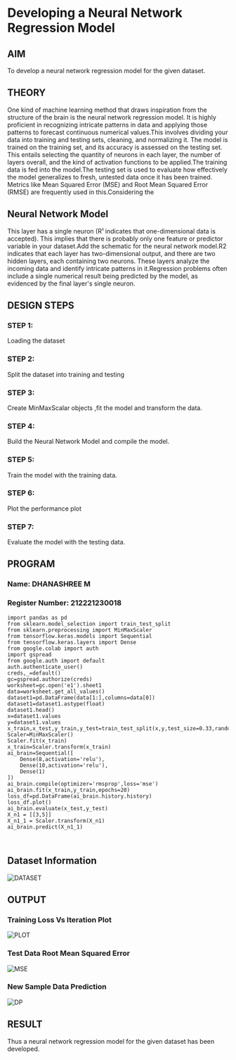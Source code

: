 # Developing a Neural Network Regression Model

## AIM

To develop a neural network regression model for the given dataset.

## THEORY

One kind of machine learning method that draws inspiration from the structure of the brain is the neural network regression model. It is highly proficient in recognizing intricate patterns in data and applying those patterns to forecast continuous numerical values.This involves dividing your data into training and testing sets, cleaning, and normalizing it. The model is trained on the training set, and its accuracy is assessed on the testing set. This entails selecting the quantity of neurons in each layer, the number of layers overall, and the kind of activation functions to be applied.The training data is fed into the model.The testing set is used to evaluate how effectively the model generalizes to fresh, untested data once it has been trained. Metrics like Mean Squared Error (MSE) and Root Mean Squared Error (RMSE) are frequently used in this.Considering the

## Neural Network Model

This layer has a single neuron (R¹ indicates that one-dimensional data is accepted). This implies that there is probably only one feature or predictor variable in your dataset.Add the schematic for the neural network model.R2 indicates that each layer has two-dimensional output, and there are two hidden layers, each containing two neurons. These layers analyze the incoming data and identify intricate patterns in it.Regression problems often include a single numerical result being predicted by the model, as evidenced by the final layer's single neuron.

## DESIGN STEPS

### STEP 1:

Loading the dataset

### STEP 2:

Split the dataset into training and testing

### STEP 3:

Create MinMaxScalar objects ,fit the model and transform the data.

### STEP 4:

Build the Neural Network Model and compile the model.

### STEP 5:

Train the model with the training data.

### STEP 6:

Plot the performance plot

### STEP 7:

Evaluate the model with the testing data.

## PROGRAM
### Name: DHANASHREE M
### Register Number: 212221230018
```
import pandas as pd
from sklearn.model_selection import train_test_split
from sklearn.preprocessing import MinMaxScaler
from tensorflow.keras.models import Sequential
from tensorflow.keras.layers import Dense
from google.colab import auth
import gspread
from google.auth import default
auth.authenticate_user()
creds,_=default()
gc=gspread.authorize(creds)
worksheet=gc.open('e1').sheet1
data=worksheet.get_all_values()
dataset1=pd.DataFrame(data[1:],columns=data[0])
dataset1=dataset1.astype(float)
dataset1.head()
x=dataset1.values
y=dataset1.values
x_train,x_test,y_train,y_test=train_test_split(x,y,test_size=0.33,random_state=33)
Scaler=MinMaxScaler()
Scaler.fit(x_train)
x_train=Scaler.transform(x_train)
ai_brain=Sequential([
    Dense(8,activation='relu'),
    Dense(10,activation='relu'),
    Dense(1)
])
ai_brain.compile(optimizer='rmsprop',loss='mse')
ai_brain.fit(x_train,y_train,epochs=20)
loss_df=pd.DataFrame(ai_brain.history.history)
loss_df.plot()
ai_brain.evaluate(x_test,y_test)
X_n1 = [[3,5]]
X_n1_1 = Scaler.transform(X_n1)
ai_brain.predict(X_n1_1)



```
## Dataset Information

![DATASET](https://github.com/user-attachments/assets/6485b292-1393-4427-ba61-e1caa0e66770)


## OUTPUT

### Training Loss Vs Iteration Plot

![PLOT](https://github.com/user-attachments/assets/e0ab0c49-d587-4df3-9a60-0e7a73e9cd4d)


### Test Data Root Mean Squared Error

![MSE](https://github.com/user-attachments/assets/eafd4e22-7c98-4bf2-bacc-06607c6fbf2e)


### New Sample Data Prediction

![DP](https://github.com/user-attachments/assets/46d79912-dd10-4271-a1a5-16427f5cd33b)


## RESULT

Thus a neural network regression model for the given dataset has been developed.
